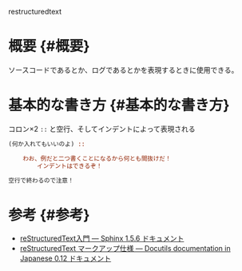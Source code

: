 <div class="highlight" markdown="1" linenothreshold="5">

restructuredtext

</div>

概要 {#概要}
====

ソースコードであるとか、ログであるとかを表現するときに使用できる。

基本的な書き方 {#基本的な書き方}
==============

コロン×2 `::` と空行、そしてインデントによって表現される

~~~ restructuredtext
(何か入れてもいいのよ) ::

    わお、例だと二つ書くことになるから何とも間抜けだ！
        インデントはできるぞ！

空行で終わるので注意！
~~~

参考 {#参考}
====

-   [reStructuredText入門 — Sphinx 1.5.6
    ドキュメント](http://www.sphinx-doc.org/ja/stable/rest.html#source-code)
-   [reStructuredText マークアップ仕様 — Docutils documentation in
    Japanese 0.12
    ドキュメント](http://docutils.sphinx-users.jp/docutils/docs/ref/rst/restructuredtext.html#literal-blocks)
